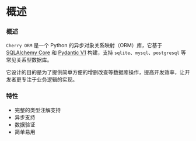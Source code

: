# 概述

### 概述

`Cherry ORM` 是一个 Python 的异步对象关系映射（ORM）库，它基于 [SQLAlchemy Core](https://www.sqlalchemy.org/) 和 [Pydantic V1](https://docs.pydantic.dev/1.10/) 构建，支持 `sqlite`、`mysql`、`postgresql` 等常见关系型数据库。

它设计的目的是为了提供简单方便的增删改查等数据库操作，提高开发效率，让开发者更专注于业务逻辑的实现。

### 特性

- 完整的类型注解支持
- 异步支持
- 数据验证
- 简单易用
